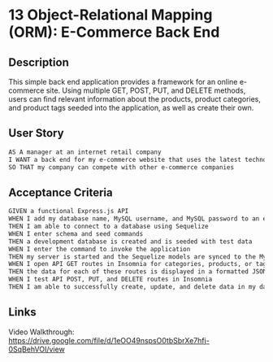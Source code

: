 # 13 Object-Relational Mapping (ORM): E-Commerce Back End

## Description

This simple back end application provides a framework for an online e-commerce site. Using multiple GET, POST, PUT, and DELETE methods, users can find relevant information about the products, product categories, and product tags seeded into the application, as well as create their own.

## User Story

```md
AS A manager at an internet retail company
I WANT a back end for my e-commerce website that uses the latest technologies
SO THAT my company can compete with other e-commerce companies
```

## Acceptance Criteria

```md
GIVEN a functional Express.js API
WHEN I add my database name, MySQL username, and MySQL password to an environment variable file
THEN I am able to connect to a database using Sequelize
WHEN I enter schema and seed commands
THEN a development database is created and is seeded with test data
WHEN I enter the command to invoke the application
THEN my server is started and the Sequelize models are synced to the MySQL database
WHEN I open API GET routes in Insomnia for categories, products, or tags
THEN the data for each of these routes is displayed in a formatted JSON
WHEN I test API POST, PUT, and DELETE routes in Insomnia
THEN I am able to successfully create, update, and delete data in my database
```

## Links

Video Walkthrough: https://drive.google.com/file/d/1eOO49nspsO0tbSbrXe7hfj-0SqBehVOI/view